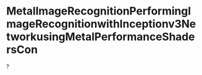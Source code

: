 # MetalImageRecognitionPerformingImageRecognitionwithInceptionv3NetworkusingMetalPerformanceShadersCon
?
